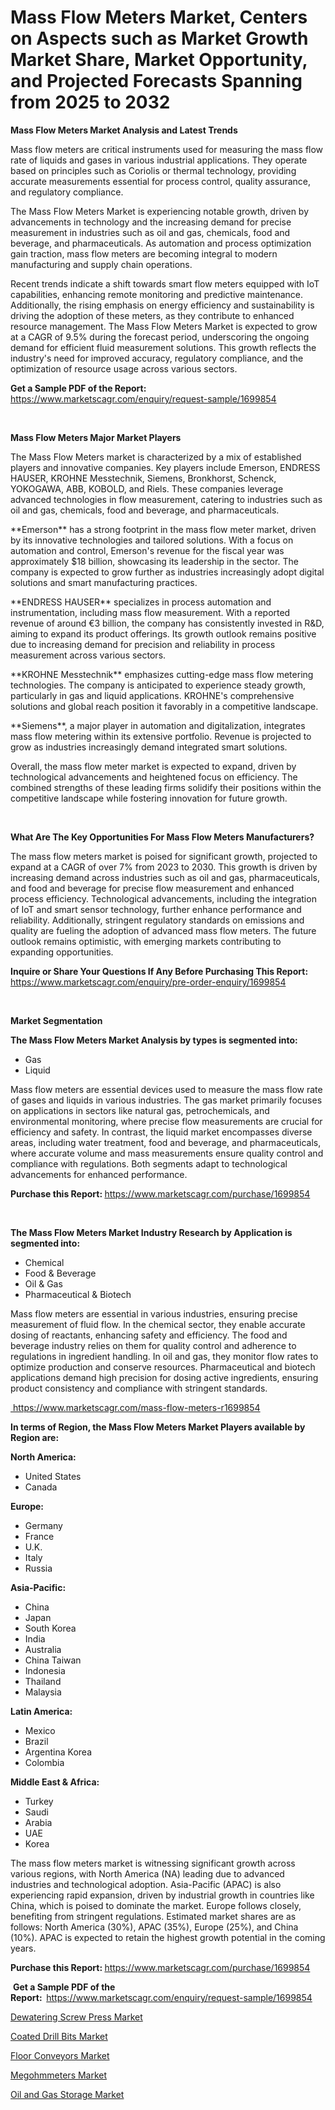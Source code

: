 <p><h1>Mass Flow Meters Market, Centers on Aspects such as Market Growth Market Share, Market Opportunity, and Projected Forecasts Spanning from 2025 to 2032</h1></p><p><strong>Mass Flow Meters Market Analysis and Latest Trends</strong></p>
<p><p>Mass flow meters are critical instruments used for measuring the mass flow rate of liquids and gases in various industrial applications. They operate based on principles such as Coriolis or thermal technology, providing accurate measurements essential for process control, quality assurance, and regulatory compliance. </p><p>The Mass Flow Meters Market is experiencing notable growth, driven by advancements in technology and the increasing demand for precise measurement in industries such as oil and gas, chemicals, food and beverage, and pharmaceuticals. As automation and process optimization gain traction, mass flow meters are becoming integral to modern manufacturing and supply chain operations.</p><p>Recent trends indicate a shift towards smart flow meters equipped with IoT capabilities, enhancing remote monitoring and predictive maintenance. Additionally, the rising emphasis on energy efficiency and sustainability is driving the adoption of these meters, as they contribute to enhanced resource management. The Mass Flow Meters Market is expected to grow at a CAGR of 9.5% during the forecast period, underscoring the ongoing demand for efficient fluid measurement solutions. This growth reflects the industry's need for improved accuracy, regulatory compliance, and the optimization of resource usage across various sectors.</p></p>
<p><strong>Get a Sample PDF of the Report:&nbsp;</strong> <a href="https://www.marketscagr.com/enquiry/request-sample/1699854?utm_campaign=3001&utm_medium=2&utm_source=Github&utm_content=ia&utm_term=27032025&utm_id=mass-flow-meters">https://www.marketscagr.com/enquiry/request-sample/1699854</a></p>
<p>&nbsp;</p>
<p><strong>Mass Flow Meters Major Market Players</strong></p>
<p><p>The Mass Flow Meters market is characterized by a mix of established players and innovative companies. Key players include Emerson, ENDRESS HAUSER, KROHNE Messtechnik, Siemens, Bronkhorst, Schenck, YOKOGAWA, ABB, KOBOLD, and Riels. These companies leverage advanced technologies in flow measurement, catering to industries such as oil and gas, chemicals, food and beverage, and pharmaceuticals.</p><p>**Emerson** has a strong footprint in the mass flow meter market, driven by its innovative technologies and tailored solutions. With a focus on automation and control, Emerson's revenue for the fiscal year was approximately $18 billion, showcasing its leadership in the sector. The company is expected to grow further as industries increasingly adopt digital solutions and smart manufacturing practices.</p><p>**ENDRESS HAUSER** specializes in process automation and instrumentation, including mass flow measurement. With a reported revenue of around €3 billion, the company has consistently invested in R&D, aiming to expand its product offerings. Its growth outlook remains positive due to increasing demand for precision and reliability in process measurement across various sectors.</p><p>**KROHNE Messtechnik** emphasizes cutting-edge mass flow metering technologies. The company is anticipated to experience steady growth, particularly in gas and liquid applications. KROHNE's comprehensive solutions and global reach position it favorably in a competitive landscape.</p><p>**Siemens**, a major player in automation and digitalization, integrates mass flow metering within its extensive portfolio. Revenue is projected to grow as industries increasingly demand integrated smart solutions.</p><p>Overall, the mass flow meter market is expected to expand, driven by technological advancements and heightened focus on efficiency. The combined strengths of these leading firms solidify their positions within the competitive landscape while fostering innovation for future growth.</p></p>
<p>&nbsp;</p>
<p><strong>What Are The Key Opportunities For Mass Flow Meters Manufacturers?</strong></p>
<p><p>The mass flow meters market is poised for significant growth, projected to expand at a CAGR of over 7% from 2023 to 2030. This growth is driven by increasing demand across industries such as oil and gas, pharmaceuticals, and food and beverage for precise flow measurement and enhanced process efficiency. Technological advancements, including the integration of IoT and smart sensor technology, further enhance performance and reliability. Additionally, stringent regulatory standards on emissions and quality are fueling the adoption of advanced mass flow meters. The future outlook remains optimistic, with emerging markets contributing to expanding opportunities.</p></p>
<p><strong>Inquire or Share Your Questions If Any Before Purchasing This Report:</strong> <a href="https://www.marketscagr.com/enquiry/pre-order-enquiry/1699854?utm_campaign=3001&utm_medium=2&utm_source=Github&utm_content=ia&utm_term=27032025&utm_id=mass-flow-meters">https://www.marketscagr.com/enquiry/pre-order-enquiry/1699854</a></p>
<p>&nbsp;</p>
<p><strong>Market Segmentation</strong></p>
<p><strong>The Mass Flow Meters Market Analysis by types is segmented into:</strong></p>
<p><ul><li>Gas</li><li>Liquid</li></ul></p>
<p><p>Mass flow meters are essential devices used to measure the mass flow rate of gases and liquids in various industries. The gas market primarily focuses on applications in sectors like natural gas, petrochemicals, and environmental monitoring, where precise flow measurements are crucial for efficiency and safety. In contrast, the liquid market encompasses diverse areas, including water treatment, food and beverage, and pharmaceuticals, where accurate volume and mass measurements ensure quality control and compliance with regulations. Both segments adapt to technological advancements for enhanced performance.</p></p>
<p><strong>Purchase this Report:&nbsp;</strong><a href="https://www.marketscagr.com/purchase/1699854?utm_campaign=3001&utm_medium=2&utm_source=Github&utm_content=ia&utm_term=27032025&utm_id=mass-flow-meters">https://www.marketscagr.com/purchase/1699854</a></p>
<p>&nbsp;</p>
<p><strong>The Mass Flow Meters Market Industry Research by Application is segmented into:</strong></p>
<p><ul><li>Chemical</li><li>Food & Beverage</li><li>Oil & Gas</li><li>Pharmaceutical & Biotech</li></ul></p>
<p><p>Mass flow meters are essential in various industries, ensuring precise measurement of fluid flow. In the chemical sector, they enable accurate dosing of reactants, enhancing safety and efficiency. The food and beverage industry relies on them for quality control and adherence to regulations in ingredient handling. In oil and gas, they monitor flow rates to optimize production and conserve resources. Pharmaceutical and biotech applications demand high precision for dosing active ingredients, ensuring product consistency and compliance with stringent standards.</p></p>
<p><a href="https://www.marketscagr.com/mass-flow-meters-r1699854?utm_campaign=3001&utm_medium=2&utm_source=Github&utm_content=ia&utm_term=27032025&utm_id=mass-flow-meters">&nbsp;https://www.marketscagr.com/mass-flow-meters-r1699854</a></p>
<p><strong>In terms of Region, the Mass Flow Meters Market Players available by Region are:</strong></p>
<p>
    <p> <strong> North America: </strong>
        <ul>
            <li>United States</li>
            <li>Canada</li>
        </ul>
        </p> 
    <p> <strong> Europe: </strong>
        <ul>
            <li>Germany</li>
            <li>France</li>
            <li>U.K.</li>
            <li>Italy</li>
            <li>Russia</li>
        </ul>
        </p> 
    <p> <strong> Asia-Pacific: </strong>
        <ul>
            <li>China</li>
            <li>Japan</li>
            <li>South Korea</li>
            <li>India</li>
            <li>Australia</li>
            <li>China Taiwan</li>
            <li>Indonesia</li>
            <li>Thailand</li>
            <li>Malaysia</li>
        </ul>
        </p> 
    <p> <strong> Latin America: </strong>
        <ul>
            <li>Mexico</li>
            <li>Brazil</li>
            <li>Argentina Korea</li>
            <li>Colombia</li>
        </ul>
        </p> 
    <p> <strong> Middle East & Africa: </strong>
        <ul>
            <li>Turkey</li>
            <li>Saudi</li>
            <li>Arabia</li>
            <li>UAE</li>
            <li>Korea</li>
        </ul>
    </p>
    </p>
<p><p>The mass flow meters market is witnessing significant growth across various regions, with North America (NA) leading due to advanced industries and technological adoption. Asia-Pacific (APAC) is also experiencing rapid expansion, driven by industrial growth in countries like China, which is poised to dominate the market. Europe follows closely, benefiting from stringent regulations. Estimated market shares are as follows: North America (30%), APAC (35%), Europe (25%), and China (10%). APAC is expected to retain the highest growth potential in the coming years.</p></p>
<p><strong>Purchase this Report: </strong><a href="https://www.marketscagr.com/purchase/1699854?utm_campaign=3001&utm_medium=2&utm_source=Github&utm_content=ia&utm_term=27032025&utm_id=mass-flow-meters">https://www.marketscagr.com/purchase/1699854</a></p>
<p>&nbsp;<strong>Get a Sample PDF of the Report:&nbsp;&nbsp;</strong><a href="https://www.marketscagr.com/enquiry/request-sample/1699854?utm_campaign=3001&utm_medium=2&utm_source=Github&utm_content=ia&utm_term=27032025&utm_id=mass-flow-meters">https://www.marketscagr.com/enquiry/request-sample/1699854</a></p>
<p><strong></strong></p>
<p><p><a href="https://www.linkedin.com/pulse/dewatering-screw-press-market-trend-expected-grow-rapidly-48l1e?utm_campaign=3001&utm_medium=2&utm_source=Github&utm_content=ia&utm_term=27032025&utm_id=mass-flow-meters">Dewatering Screw Press Market</a></p><p><a href="https://www.linkedin.com/pulse/unveiling-future-coated-drill-bits-market-analysis-forecast-jou0e?utm_campaign=3001&utm_medium=2&utm_source=Github&utm_content=ia&utm_term=27032025&utm_id=mass-flow-meters">Coated Drill Bits Market</a></p><p><a href="https://www.linkedin.com/pulse/navigating-floor-conveyors-market-incorporating-trends-dqlze?utm_campaign=3001&utm_medium=2&utm_source=Github&utm_content=ia&utm_term=27032025&utm_id=mass-flow-meters">Floor Conveyors Market</a></p><p><a href="https://www.linkedin.com/pulse/megohmmeters-market-forecast-global-trends-analysis-from-0xyie?utm_campaign=3001&utm_medium=2&utm_source=Github&utm_content=ia&utm_term=27032025&utm_id=mass-flow-meters">Megohmmeters Market</a></p><p><a href="https://github.com/triattwood9919/Market-Research-Report-List-1/blob/main/oil-and-gas-storage-market.md?utm_campaign=3001&utm_medium=2&utm_source=Github&utm_content=ia&utm_term=27032025&utm_id=mass-flow-meters">Oil and Gas Storage Market</a></p></p>